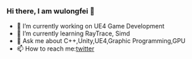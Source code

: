 ### Hi there, I am wulongfei 👋



- 🔭 I’m currently working on UE4 Game Development
- 🌱 I’m currently learning RayTrace, Simd
- 💬 Ask me about C++,Unity,UE4,Graphic Programming,GPU
- 📫 How to reach me:[twitter](https://twitter.com/xiaoy_pandan)
